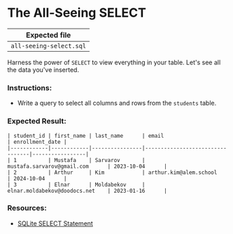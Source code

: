 # The All-Seeing SELECT

| Expected file |
| ------------- |
| `all-seeing-select.sql` |

Harness the power of `SELECT` to view everything in your table. Let's see all the data you've inserted.

### Instructions:

- Write a query to select all columns and rows from the `students` table.

### Expected Result:

```
| student_id | first_name | last_name      | email                           | enrollment_date |
|------------|------------|----------------|---------------------------------|-----------------|
| 1          | Mustafa    | Sarvarov       | mustafa.sarvarov@gmail.com      | 2023-10-04      |
| 2          | Arthur     | Kim            | arthur.kim@alem.school          | 2024-10-04      |
| 3          | Elnar      | Moldabekov     | elnar.moldabekov@doodocs.net    | 2023-01-16      |
```

### Resources:

- [SQLite SELECT Statement](https://www.sqlite.org/lang_select.html)

